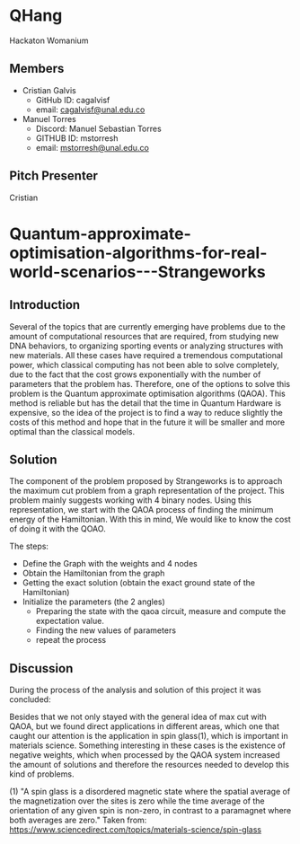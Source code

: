 # QHang
Hackaton Womanium


## Members
* Cristian Galvis
  * GitHub ID: cagalvisf
  * email:     cagalvisf@unal.edu.co
* Manuel Torres
  * Discord: Manuel Sebastian Torres
  * GITHUB ID: mstorresh
  * email:     mstorresh@unal.edu.co

## Pitch Presenter

Cristian

# Quantum-approximate-optimisation-algorithms-for-real-world-scenarios---Strangeworks

## Introduction

Several of the topics that are currently emerging have problems due to the amount of computational resources that are required, from studying new DNA behaviors, to organizing sporting events or analyzing structures with new materials. All these cases have required a tremendous computational power, which classical computing has not been able to solve completely, due to the fact that the cost grows exponentially with the number of parameters that the problem has.
Therefore, one of the options to solve this problem is the Quantum approximate optimisation algorithms (QAOA). This method is reliable but has the detail that the time in Quantum Hardware is expensive, so the idea of the project is to find a way to reduce slightly the costs of this method and hope that in the future it will be smaller and more optimal than the classical models.   


## Solution

The component of the problem proposed by Strangeworks is to approach the maximum cut problem from a graph representation of the project. This problem mainly suggests working with 4 binary nodes. Using this representation, we start with the QAOA process of finding the minimum energy of the Hamiltonian. With this in mind, We would like to know the cost of doing it with the QOAO. 

The steps: 
* Define the Graph with the weights and 4 nodes
* Obtain the Hamiltonian from the graph 
* Getting the exact solution (obtain the exact ground state of the Hamiltonian)
* Initialize the parameters (the 2 angles)
  * Preparing the state with the qaoa circuit, measure and compute the expectation value.
  * Finding the new values of parameters
  * repeat the process     


## Discussion 

During the process of the analysis and solution of this project it was concluded: 




Besides that we not only stayed with the general idea of max cut with QAOA, but we found direct applications in different areas, which one that caught our attention is the application in spin glass(1), which is important in materials science. Something interesting in these cases is the existence of negative weights, which when processed by the QAOA system increased the amount of solutions and therefore the resources needed to develop this kind of problems.  
 
(1) "A spin glass is a disordered magnetic state where the spatial average of the magnetization over the sites is zero while the time average of the orientation of any given spin is non-zero, in contrast to a paramagnet where both averages are zero." Taken from: https://www.sciencedirect.com/topics/materials-science/spin-glass

